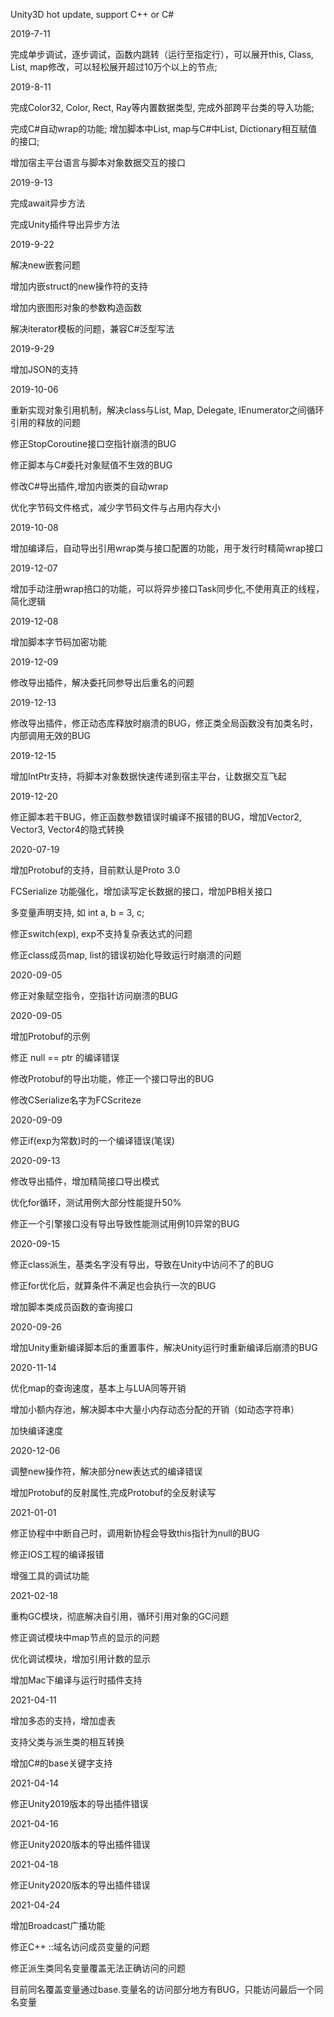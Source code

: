 <p>Unity3D hot update, support C++ or C#</p>
<p>2019-7-11</p>
<p>完成单步调试，逐步调试，函数内跳转（运行至指定行），可以展开this, Class, List, map修改，可以轻松展开超过10万个以上的节点;</p>
<p>2019-8-11</p>
<p>完成Color32, Color, Rect, Ray等内置数据类型, 完成外部跨平台类的导入功能;</p>
<p>完成C#自动wrap的功能; 增加脚本中List, map与C#中List, Dictionary相互赋值的接口;</p>
<p>增加宿主平台语言与脚本对象数据交互的接口</p>
<p>2019-9-13</p>
<p>完成await异步方法</p>
<p>完成Unity插件导出异步方法</p>
<p>2019-9-22</p>
<p>解决new嵌套问题</p>
<p>增加内嵌struct的new操作符的支持</p>
<p>增加内嵌图形对象的参数构造函数</p>
<p>解决iterator模板的问题，兼容C#泛型写法</p>
<p>2019-9-29</p>
<p>增加JSON的支持</p>
<p>2019-10-06</p>
<p>重新实现对象引用机制，解决class与List, Map, Delegate, IEnumerator之间循环引用的释放的问题</p>
<p>修正StopCoroutine接口空指针崩溃的BUG</p>
<p>修正脚本与C#委托对象赋值不生效的BUG</p>
<p>修改C#导出插件,增加内嵌类的自动wrap</p>
<p>优化字节码文件格式，减少字节码文件与占用内存大小</p>
<p>2019-10-08</p>
<p>增加编译后，自动导出引用wrap类与接口配置的功能，用于发行时精简wrap接口</p>
<p>2019-12-07</p>
<p>增加手动注册wrap掊口的功能，可以将异步接口Task同步化,不使用真正的线程，简化逻辑</p>
<p>2019-12-08</p>
<p>增加脚本字节码加密功能</p>
<p>2019-12-09</p>
<p>修改导出插件，解决委托同参导出后重名的问题</p>
<p>2019-12-13</p>
<p>修改导出插件，修正动态库释放时崩溃的BUG，修正类全局函数没有加类名时，内部调用无效的BUG</p>
<p>2019-12-15</p>
<p>增加IntPtr支持，将脚本对象数据快速传递到宿主平台，让数据交互飞起</p>
<p>2019-12-20</p>
<p>修正脚本若干BUG，修正函数参数错误时编译不报错的BUG，增加Vector2, Vector3, Vector4的隐式转换</p>
<p>2020-07-19</p>
<p>增加Protobuf的支持，目前默认是Proto 3.0</p>
<p>FCSerialize 功能强化，增加读写定长数据的接口，增加PB相关接口</p>
<p>多变量声明支持, 如 int a, b = 3, c; </p>
<p>修正switch(exp), exp不支持复杂表达式的问题 </p>
<p>修正class成员map, list的错误初始化导致运行时崩溃的问题 </p>
<p>2020-09-05</p>
<p>修正对象赋空指令，空指针访问崩溃的BUG</p>
<p>2020-09-05</p>
<p>增加Protobuf的示例</p>
<p>修正 null == ptr 的编译错误</p>
<p>修改Protobuf的导出功能，修正一个接口导出的BUG</p>
<p>修改CSerialize名字为FCScriteze</p>
<p>2020-09-09</p>
<p>修正if(exp为常数)时的一个编译错误(笔误)</p>
<p>2020-09-13</p>
<p>修改导出插件，增加精简接口导出模式</p>
<p>优化for循环，测试用例大部分性能提升50%</p>
<p>修正一个引擎接口没有导出导致性能测试用例10异常的BUG</p>
<p>2020-09-15</p>
<p>修正class派生，基类名字没有导出，导致在Unity中访问不了的BUG</p>
<p>修正for优化后，就算条件不满足也会执行一次的BUG</p>
<p>增加脚本类成员函数的查询接口</p>
<p>2020-09-26</p>
<p>增加Unity重新编译脚本后的重置事件，解决Unity运行时重新编译后崩溃的BUG</p>
<p>2020-11-14</p>
<p>优化map<StringA, value>的查询速度，基本上与LUA同等开销</p>
<p>增加小额内存池，解决脚本中大量小内存动态分配的开销（如动态字符串）</p>
<p>加快编译速度</p>
<p>2020-12-06</p>
<p>调整new操作符，解决部分new表达式的编译错误</p>
<p>增加Protobuf的反射属性,完成Protobuf的全反射读写</p>
<p>2021-01-01</p>
<p>修正协程中中断自己时，调用新协程会导致this指针为null的BUG</p>
<p>修正IOS工程的编译报错</p>
<p>增强工具的调试功能</p>
<p>2021-02-18</p>
<p>重构GC模块，彻底解决自引用，循环引用对象的GC问题</p>
<p>修正调试模块中map节点的显示的问题</p>
<p>优化调试模块，增加引用计数的显示</p>
<p>增加Mac下编译与运行时插件支持</p>
<p>2021-04-11</p>
<p>增加多态的支持，增加虚表</p>
<p>支持父类与派生类的相互转换</p>
<p>增加C#的base关键字支持</p>
<p>2021-04-14</p>
<p>修正Unity2019版本的导出插件错误</p>
<p>2021-04-16</p>
<p>修正Unity2020版本的导出插件错误</p>
<p>2021-04-18</p>
<p>修正Unity2020版本的导出插件错误</p>
<p>2021-04-24</p>
<p>增加Broadcast广播功能</p>
<p>修正C++ ::域名访问成员变量的问题</p>
<p>修正派生类同名变量覆盖无法正确访问的问题</p>
<p>目前同名覆盖变量通过base.变量名的访问部分地方有BUG，只能访问最后一个同名变量</p>
